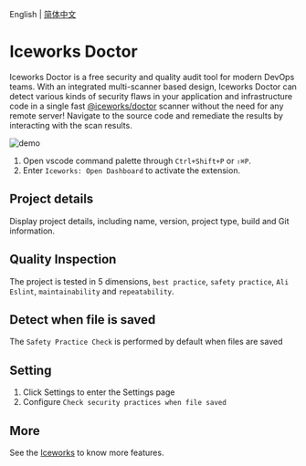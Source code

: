 English | [简体中文](https://github.com/ice-lab/iceworks/blob/master/extensions/iceworks-config-helper/README.zh-CN.md)

# Iceworks Doctor

Iceworks Doctor is a free security and quality audit tool for modern DevOps teams. With an integrated multi-scanner based design, Iceworks Doctor can detect various kinds of security flaws in your application and infrastructure code in a single fast [@iceworks/doctor](https://www.npmjs.com/package/@iceworks/doctor) scanner without the need for any remote server! 
Navigate to the source code and remediate the results by interacting with the scan results.

![demo](https://img.alicdn.com/tfs/TB1XB6_UpY7gK0jSZKzXXaikpXa-1200-724.gif)

1. Open vscode command palette  through `Ctrl+Shift+P` or `⇧⌘P`.
2. Enter `Iceworks: Open Dashboard` to activate the extension.

## Project details

Display project details, including name, version, project type, build and Git information.

## Quality Inspection

The project is tested in 5 dimensions, `best practice`, `safety practice`, `Ali Eslint`, `maintainability` and `repeatability`.

## Detect when file is saved

The `Safety Practice Check` is performed by default when files are saved

## Setting

1. Click Settings to enter the Settings page
2. Configure `Check security practices when file saved`

## More

See the [Iceworks](https://marketplace.visualstudio.com/items?itemName=iceworks-team.iceworks) to know more features.
